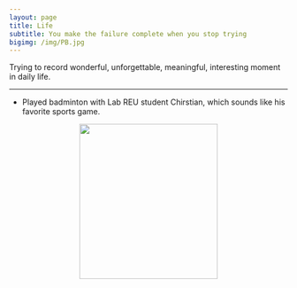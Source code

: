 ```yaml
---
layout: page
title: Life
subtitle: You make the failure complete when you stop trying
bigimg: /img/PB.jpg
---
```


Trying to record wonderful, unforgettable, meaningful, interesting moment in daily life.

<hr>

* Played badminton with Lab REU student Chirstian, which sounds like his favorite sports game.

<p align="center">
  <img width="250" height="280" src="https://i.imgur.com/PDeCKkb.jpg">
</p>

